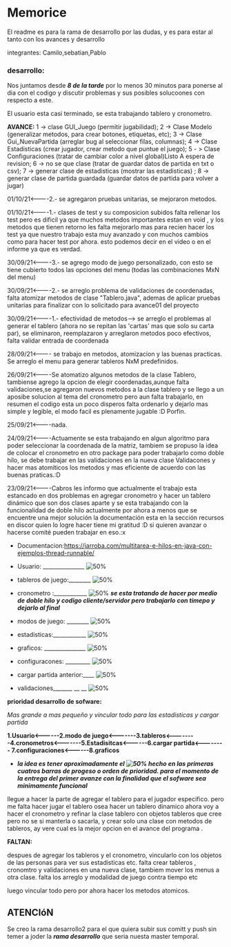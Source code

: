 # Memorice

El readme es para la rama de desarrollo por las dudas, y es para estar al tanto con los avances y 
desarrollo

integrantes: Camilo,sebatian,Pablo

### desarrollo:
Nos juntamos desde **_8 de la tarde_** por lo menos 30 minutos para ponerse al dia con el codigo y discutir problemas y sus posibles solucoones con respecto a este. 

El usuario esta casi terminado, se esta trabajando tablero y cronometro.

**AVANCE:**
1 -> clase GUI_Juego (permitir jugabilidad); 2 -> Clase Modelo (generalizar metodos, para crear botones, etiquetas, etc); 3 -> Clase Gui_NuevaPartida (arreglar bug al seleccionar filas, columnas); 4 -> Clase Estadisticas (crear jugador, crear metodo que puntue el juego); 5 - > Clase Configuraciones (tratar de cambiar color a nivel global)Listo A espera de revision; 6 -> no se que clase (tratar de guardar datos de partida en txt o csv); 7 -> generar clase de estadisticas (mostrar las estadisticas)  ; 8 -> generar clase de partida guardada (guardar datos de partida para volver a jugar)  

01/10/21<----2.- se agregaron pruebas unitarias, se mejoraron metodos.

01/10/21<----1.- clases de test y su composicion subidos falta rellenar los test pero es dificil ya que muchos metodos importantes estan en void , y los metodos que tienen retorno les falta mejorarlo mas para recien hacer los test ya que nuestro trabajo esta muy avanzado y con muchos cambios como para hacer test por ahora. esto podemos decir en el video o en el informe ya que es verdad. 

30/09/21<----3.- se agrego modo de juego personalizado, con esto se tiene cubierto todos las opciones del menu (todas las combinaciones MxN del menu)

30/09/21<----2.- se arreglo problema de validaciones de coordenadas, falta atomizar metodos de clase "Tablero.java", ademas de aplicar pruebas unitarias para finalizar con lo solicitado para avance01 del proyecto

30/09/21<----1.- efectividad de metodos--> se arreglo el problemas al generar el tablero (ahora no se repitan las 'cartas' mas que solo su carta par), se eliminaron, reemplazaron y arreglaron metodos poco efectivos, falta validar entrada de coordenada

28/09/21<---- se trabajo en metodos, atomizacion y las buenas practicas. Se arreglo el menu para generar tableros NxM predefinidos.      

26/09/21<----Se atomatizo algunos metodos de la clase Tablero, tambiense agrego la opcion de elegir coordenadas,aunque falta validaciones,se agregaron nuevos metodos a la clase tablero y se llego a un aposibe solucion al tema del cronometro pero aun falta trabajarlo, en resumen el codigo esta un poco disperos falta ordenarlo y dejarlo mas simple y legible, el modo facil es plenamente jugable :D Porfin.

25/09/21<----nada.

24/09/21<----Actuamente se esta trabajando en algun algoritmo para poder seleccionar la coordenada de la matriz, tambiem se propuso la idea de colocar el cronometro en otro package para poder trabajarlo como doble hilo, se debe trabajar en las validaciones en la nueva clase Validacones y hacer mas atomiticos los metodos y mas eficiente de acuerdo con las buenas praticas.:D

23/09/21<----Cabros les informo que actualmente el trabajo esta estancado en dos problemas en agregar cronometro y hacer un tablero 
dinámico que son dos clases aparte y se esta trabajando con la funcionalidad de doble hilo actualmente por ahora a menos que se 
encuentre una mejor solución la documentación esta en la sección recursos en discor quien lo logre hacer tiene mi gratitud :D  si
quieren avanzar o hacerse comité pueden trabajar en eso.:x

- Documentacion:https://jarroba.com/multitarea-e-hilos-en-java-con-ejemplos-thread-runnable/

- Usuario: _______________           ![50%](https://progress-bar.dev/70) 

- tableros de juego:________  ![50%](https://progress-bar.dev/80) 

- cronometro :____________   ![50%](https://progress-bar.dev/15) **_se esta tratando de hacer por medio de doble hilo y codigo  cliente/servidor
  pero trabajarlo con timepo y dejarlo al final_**

- modos de juego: ________    ![50%](https://progress-bar.dev/70)

- estadisticas:____________      ![50%](https://progress-bar.dev/5)

- graficos: _______________ ![50%](https://progress-bar.dev/5)

- configuracones: _________   ![50%](https://progress-bar.dev/5)

- cargar partida anterior:____ ![50%](https://progress-bar.dev/8)

- validaciones_______   __    __   ![50%](https://progress-bar.dev/34)

**prioridad desarrollo de sofware:** 

_Mas grande a mas pequeño y vincular todo para las estadisticas y cargar partida_

**1.Usuario<------2.modo de juego<-------3.tableros<--------4.cronometros<-------5.Estadisitcas<------6.cargar partida<-------- 7.configuraciones<------8.graficos**

- **_la idea es tener aproximadamente el ![50%](https://progress-bar.dev/50) hecho en las primeras cuatros barras de progeso o orden de prioridad. para el momento de la entrega del primer avanze con la finalidad que el sofware sea minimamente funcional_**

llegue a hacer la parte de agregar el tablero para el jugador especifico.
pero me falta hacer jugar el tablero osea hacer un tablero dinamico ahora voy a hacer el cronometro y refinar la clase tablero con objetos tableros
que cree pero no se si manterla o sacarla, y crear solo una clase con metodos de tableros, ay vere cual es la mejor opcion en el avance del programa .


**FALTAN:**

despues de agregar los tableros y el cronometro, vincularlo con los   objetos de las personas para ver sus estadisticas etc.
falta crear tableros , cronomtro y validaciones en una nueva clase, tambiem mover los menus a otra clase.
falta los arreglo y modalidad de juego contra tiempo etc

luego vincular todo pero por ahora hacer  los metodos atomicos.


##  ATENCIóN

Se creo la rama desarrollo2 para el que quiera subir sus comitt y push sin temer a  joder la **_rama desarrollo_** que seria nuesta master temporal.

